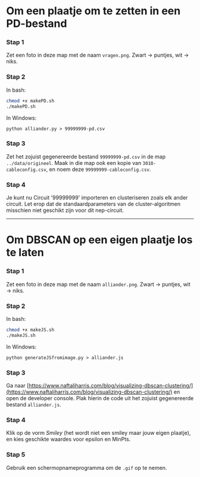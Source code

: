 # Om een plaatje om te zetten in een PD-bestand

### Stap 1

Zet een foto in deze map met de naam `vragen.png`. Zwart -> puntjes, wit -> niks.

### Stap 2

In bash:

```bash
chmod +x makePD.sh
./makePD.sh
```

In Windows:

```
python alliander.py > 99999999-pd.csv
```

### Stap 3
Zet het zojuist gegenereerde bestand `99999999-pd.csv` in de map `../data/origineel`. Maak in die map ook een kopie van `3010-cableconfig.csv`, en noem deze `99999999-cableconfig.csv`.

### Stap 4
Je kunt nu Circuit '99999999' importeren en clusteriseren zoals elk ander circuit. Let erop dat de standaardparameters van de cluster-algoritmen misschien niet geschikt zijn voor dit nep-circuit. 

---

# Om DBSCAN op een eigen plaatje los te laten

### Stap 1

Zet een foto in deze map met de naam `alliander.png`. Zwart -> puntjes, wit -> niks.

### Stap 2

In bash:

```bash
chmod +x makeJS.sh
./makeJS.sh
```

In Windows:

```
python generateJSfromimage.py > alliander.js
```

### Stap 3

Ga naar [https://www.naftaliharris.com/blog/visualizing-dbscan-clustering/](https://www.naftaliharris.com/blog/visualizing-dbscan-clustering/) en open de developer console. Plak hierin de code uit het zojuist gegenereerde bestand `alliander.js`.

### Stap 4

Klik op de vorm _Smiley_ (het wordt niet een smiley maar jouw eigen plaatje), en kies geschikte waardes voor epsilon en MinPts.

### Stap 5

Gebruik een schermopnameprogramma om de `.gif` op te nemen.
